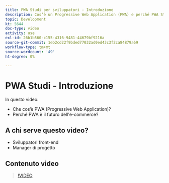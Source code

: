 ```yaml
---
title: PWA Studi per sviluppatori - Introduzione
description: Cos’è un Progressive Web Application (PWA) e perché PWA Studi è il ​ futuro.
topic: Development
kt: 5644
doc-type: video
activity: use
exl-id: 26b1b560-c155-4316-9481-44679bf9216a
source-git-commit: 1eb2cd22f9bded77032ad0ed43c3f2ca84879a69
workflow-type: tm+mt
source-wordcount: '49'
ht-degree: 0%

---
```


# PWA Studi - Introduzione

In questo video:

- Che cos’è PWA (Progressive Web Application)?
- Perché PWA è il futuro dell&#39;e-commerce?

## A chi serve questo video?

- Sviluppatori front-end
- Manager di progetto

## Contenuto video

>[!VIDEO](https://video.tv.adobe.com/v/35715?quality=12&learn=on)
